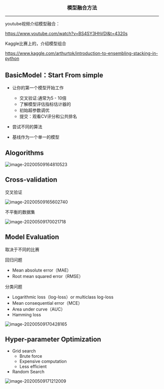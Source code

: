 ### <center>模型融合方法
***
youtube视频介绍模型融合：

https://www.youtube.com/watch?v=BS4SY3HhVDI&t=4320s

Kaggle比赛上的，介绍模型组合

https://www.kaggle.com/arthurtok/introduction-to-ensembling-stacking-in-python

## BasicModel：Start From simple

- 让你的第一个模型开始工作
  - 交叉验证:通常为5 - 10倍
  - 了解模型评估指标估计器的
  - 初始超参数调优
  - 提交：观看CV评分和公共排名

- 尝试不同的算法
- 基线作为一个单一的模型

## Alogorithms

![image-20200509164810523](https://cdn.losey.top/blog/image-20200509164810523.png)

## Cross-validation

交叉验证

![image-20200509165602740](https://cdn.losey.top/blog/image-20200509165602740.png)



不平衡的数据集

![image-20200509170021718](https://cdn.losey.top/blog/image-20200509170021718.png)



## Model Evaluation

取决于不同的比赛

回归问题

- Mean absolute error（MAE）
- Root mean squared error（RMSE）

分类问题

- Logarithmic loss（log-loss）or multiclass log-loss
- Mean consequential error（MCE）
- Area under curve（AUC）
- Hamming loss

![image-20200509170428165](https://cdn.losey.top/blog/image-20200509170428165.png)



## Hyper-parameter Optimization

- Grid search
  - Brute force
  - Expensive computation
  - Less efficient
- Random Search

![image-20200509171212009](https://cdn.losey.top/blog/image-20200509171212009.png)